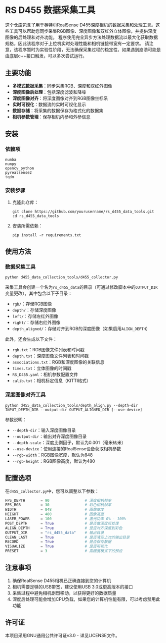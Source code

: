 # RS D455 数据采集工具

这个仓库包含了用于英特尔RealSense D455深度相机的数据采集和处理工具。这些工具可以帮助您同步采集RGB图像、深度图像和双红外立体图像，并提供深度图像的后处理和对齐功能。
程序使用完全异步方法处理数据流以最大化获取数据规格，因此该程序对于上位机实时处理性能和相机链接带宽有一定要求。
请注意，该程序暂时为实验性阶段，无法确保采集过程的稳定性，如果遇到崩溃可能是由底层c++接口触发，可以多次尝试运行。

## 主要功能

- **多模式数据采集**：同步采集RGB、深度和双红外图像
- **深度图像后处理**：包括深度滤波和降噪
- **深度图像对齐**：将深度图像对齐到RGB图像坐标系
- **实时可视化**：数据流的实时可视化显示
- **数据存储**：将采集的数据保存为格式化的数据集
- **相机参数管理**：保存相机内参和外参信息

## 安装

### 依赖项

```
numba
numpy
opencv_python
pyrealsense2
tqdm
```

### 安装步骤

1. 克隆此仓库：
   ```
   git clone https://github.com/yourusername/rs_d455_data_tools.git
   cd rs_d455_data_tools
   ```

2. 安装所需依赖：
   ```
   pip install -r requirements.txt
   ```

## 使用方法

### 数据采集工具

```
python d455_data_collection_tools/d455_collector.py
```

采集工具会创建一个名为`rs_d455_data`的目录（可通过修改脚本中的`OUTPUT_DIR`变量更改），其中包含以下子目录：
- `rgb/`：存储RGB图像
- `depth/`：存储深度图像
- `left/`：存储左红外图像
- `right/`：存储右红外图像
- `depth_aligned/`：存储对齐到RGB的深度图像（如果启用`ALIGN_DEPTH`）

此外，还会生成以下文件：
- `rgb.txt`：RGB图像文件列表和时间戳
- `depth.txt`：深度图像文件列表和时间戳
- `associations.txt`：RGB和深度图像的关联信息
- `times.txt`：立体图像的时间戳
- `RS_D455.yaml`：相机参数配置文件
- `calib.txt`：相机标定信息（KITTI格式）

### 深度图像对齐工具

```
python d455_data_collection_tools/depth_align.py --depth-dir INPUT_DEPTH_DIR --output-dir OUTPUT_ALIGNED_DIR [--use-device]
```

参数说明：
- `--depth-dir`：输入深度图像目录
- `--output-dir`：输出对齐深度图像目录
- `--depth-scale`：深度比例因子，默认为0.001（毫米转米）
- `--use-device`：使用连接的RealSense设备获取相机参数
- `--rgb-width`：RGB图像宽度，默认为848
- `--rgb-height`：RGB图像高度，默认为480

## 配置选项

在`d455_collector.py`中，您可以调整以下参数：

```python
FPS_DEPTH       = 90                # 深度相机帧率
FPS_RGB         = 30                # 彩色相机帧率
WIDTH           = 848               # 图像宽度
HEIGHT          = 480               # 图像高度
LASER_POWER     = 100               # 激光功率 0% - 100%
POST_DEPTH      = True              # 是否做深度后处理
ALIGN_DEPTH     = True              # 是否对齐深度到彩色
OUTPUT_DIR      = "rs_d455_data"    # 输出目录
CLEAN_LAST      = True              # 是否清空上次的输出目录
RECORD          = True              # 是否保存数据
VISUALIZE       = True              # 是否可视化
PRESET          = 3                 # 高精度模式下的预设
```

## 注意事项

1. 确保RealSense D455相机已正确连接到您的计算机
2. 相机需要足够的USB带宽，建议使用USB 3.0或更高版本的接口
3. 采集过程中避免相机剧烈移动，以获得更好的数据质量
4. 深度后处理可能会增加CPU负载，如果您的计算机性能有限，可以考虑禁用此功能

## 许可证

本项目采用GNU通用公共许可证v3.0 - 详见LICENSE文件。
